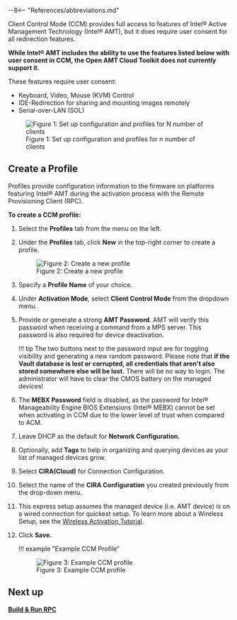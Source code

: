 --8<-- "References/abbreviations.md"

Client Control Mode (CCM) provides full access to features of Intel® Active Management Technology (Intel® AMT), but it does require user consent for all redirection features.

**While Intel® AMT includes the ability to use the features listed below with user consent in CCM, the Open AMT Cloud Toolkit does not currently support it.**

These features require user consent:

- Keyboard, Video, Mouse (KVM) Control
- IDE-Redirection for sharing and mounting images remotely
- Serial-over-LAN (SOL)

<figure class="figure-image">
<img src="..\..\assets\images\Profiles.png" alt="Figure 1: Set up configuration and profiles for N number of clients">
<figcaption>Figure 1: Set up configuration and profiles for n number of clients</figcaption>
</figure>

## Create a Profile

Profiles provide configuration information to the firmware on platforms featuring Intel® AMT during the activation process with the Remote Provisioning Client (RPC).

**To create a CCM profile:**

1. Select the **Profiles** tab from the menu on the left.

2. Under the **Profiles** tab, click **New** in the top-right corner to create a profile.
   <figure class="figure-image">
   <img src="..\..\assets\images\RPS_NewProfile.png" alt="Figure 2: Create a new profile">
   <figcaption>Figure 2: Create a new profile</figcaption>
   </figure>

3. Specify a **Profile Name** of your choice.

4. Under **Activation Mode**, select **Client Control Mode** from the dropdown menu.

5. Provide or generate a strong **AMT Password**. AMT will verify this password when receiving a command from a MPS server. This password is also required for device deactivation.
   
    !!! tip
        The two buttons next to the password input are for toggling visibility and generating a new random password. Please note that **if the Vault database is lost or corrupted, all credentials that aren't also stored somewhere else will be lost.** There will be no way to login. The administrator will have to clear the CMOS battery on the managed devices!
   
6. The **MEBX Password** field is disabled, as the password for Intel® Manageability Engine BIOS Extensions (Intel® MEBX) cannot be set when activating in CCM due to the lower level of trust when compared to ACM.

7. Leave DHCP as the default for **Network Configuration**.

8. Optionally, add **Tags** to help in organizing and querying devices as your list of managed devices grow.

9. Select **CIRA(Cloud)** for Connection Configuration.

10. Select the name of the **CIRA Configuration** you created previously from the drop-down menu.

11. This express setup assumes the managed device (i.e. AMT device) is on a wired connection for quickest setup.  To learn more about a Wireless Setup, see the [Wireless Activation Tutorial](../Tutorials/createWiFiConfig.md).

12. Click **Save.**

    !!! example "Example CCM Profile"
        <figure class="figure-image">
        <img src="..\..\assets\images\RPS_CreateProfile.png" alt="Figure 3: Example CCM profile">
        <figcaption>Figure 3: Example CCM profile</figcaption>
        </figure>


## Next up
**[Build & Run RPC](buildRPC.md)**

